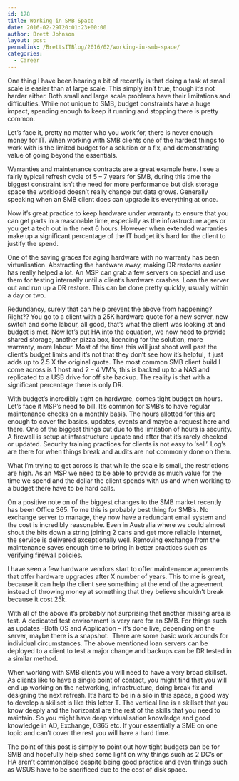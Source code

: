 ```yaml
---
id: 178
title: Working in SMB Space
date: 2016-02-29T20:01:23+00:00
author: Brett Johnson
layout: post
permalink: /BrettsITBlog/2016/02/working-in-smb-space/
categories:
  - Career
---
```

One thing I have been hearing a bit of recently is that doing a task at small scale is easier than at large scale. This simply isn&#8217;t true, though it&#8217;s not harder either. Both small and large scale problems have their limitations and difficulties. While not unique to SMB, budget constraints have a huge impact, spending enough to keep it running and stopping there is pretty common.

Let&#8217;s face it, pretty no matter who you work for, there is never enough money for IT. When working with SMB clients one of the hardest things to work with is the limited budget for a solution or a fix, and demonstrating value of going beyond the essentials.

Warranties and maintenance contracts are a great example here. I see a fairly typical refresh cycle of 5 &#8211; 7 years for SMB, during this time the biggest constraint isn&#8217;t the need for more performance but disk storage space the workload doesn&#8217;t really change but data grows. Generally speaking when an SMB client does can upgrade it&#8217;s everything at once.

Now it&#8217;s great practice to keep hardware under warranty to ensure that you can get parts in a reasonable time, especially as the infrastructure ages or you get a tech out in the next 6 hours. However when extended warranties make up a significant percentage of the IT budget it&#8217;s hard for the client to justify the spend.

One of the saving graces for aging hardware with no warranty has been virtualisation. Abstracting the hardware away, making DR restores easier has really helped a lot. An MSP can grab a few servers on special and use them for testing internally until a client&#8217;s hardware crashes. Loan the server out and run up a DR restore. This can be done pretty quickly, usually within a day or two.

Redundancy, surely that can help prevent the above from happening? Right?? You go to a client with a 25K hardware quote for a new server, new switch and some labour, all good, that&#8217;s what the client was looking at and budget is met. Now let&#8217;s put HA into the equation, we now need to provide shared storage, another pizza box, licencing for the solution, more warranty, more labour. Most of the time this will just shoot well past the client&#8217;s budget limits and it&#8217;s not that they don&#8217;t see how it&#8217;s helpful, it just adds up to 2.5 X the original quote. The most common SMB client build I come across is 1 host and 2 &#8211; 4 VM&#8217;s, this is backed up to a NAS and replicated to a USB drive for off site backup. The reality is that with a significant percentage there is only DR.

With budget&#8217;s incredibly tight on hardware, comes tight budget on hours. Let&#8217;s face it MSP&#8217;s need to bill. It&#8217;s common for SMB&#8217;s to have regular maintenance checks on a monthly basis. The hours allotted for this are enough to cover the basics, updates, events and maybe a request here and there. One of the biggest things cut due to the limitation of hours is security. A firewall is setup at infrastructure update and after that it&#8217;s rarely checked or updated. Security training practices for clients is not easy to &#8216;sell&#8217;. Log&#8217;s are there for when things break and audits are not commonly done on them.

What I&#8217;m trying to get across is that while the scale is small, the restrictions are high. As an MSP we need to be able to provide as much value for the time we spend and the dollar the client spends with us and when working to a budget there have to be hard calls.

On a positive note on of the biggest changes to the SMB market recently has been Office 365. To me this is probably best thing for SMB&#8217;s. No exchange server to manage, they now have a redundant email system and the cost is incredibly reasonable. Even in Australia where we could almost shout the bits down a string joining 2 cans and get more reliable internet, the service is delivered exceptionally well. Removing exchange from the maintenance saves enough time to bring in better practices such as verifying firewall policies.

I have seen a few hardware vendors start to offer maintenance agreements that offer hardware upgrades after X number of years. This to me is great, because it can help the client see something at the end of the agreement instead of throwing money at something that they believe shouldn&#8217;t break because it cost 25k.

With all of the above it&#8217;s probably not surprising that another missing area is test. A dedicated test environment is very rare for an SMB. For things such as updates -Both OS and Application &#8211; it&#8217;s done live, depending on the server, maybe there is a snapshot.  There are some basic work arounds for individual circumstances. The above mentioned loan servers can be deployed to a client to test a major change and backups can be DR tested in a similar method.

When working with SMB clients you will need to have a very broad skillset. As clients like to have a single point of contact, you might find that you will end up working on the networking, infrastructure, doing break fix and designing the next refresh. It&#8217;s hard to be in a silo in this space, a good way to develop a skillset is like this letter T. The vertical line is a skillset that you know deeply and the horizontal are the rest of the skills that you need to maintain. So you might have deep virtualisation knowledge and good knowledge in AD, Exchange, 0365 etc. If your essentially a SME on one topic and can&#8217;t cover the rest you will have a hard time.

The point of this post is simply to point out how tight budgets can be for SMB and hopefully help shed some light on why things such as 2 DC&#8217;s or HA aren&#8217;t commonplace despite being good practice and even things such as WSUS have to be sacrificed due to the cost of disk space.